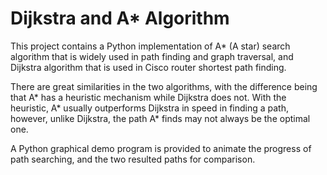 <h1>Dijkstra and A* Algorithm</h1>

This project contains a Python implementation of A* (A star) search algorithm
that is widely used in path finding and graph traversal, and Dijkstra algorithm
that is used in Cisco router shortest path finding.

There are great similarities in the two algorithms, with the difference being that
A* has a heuristic mechanism while Dijkstra does not. With the heuristic, A* 
usually outperforms Dijkstra in speed in finding a path, however, unlike Dijkstra,
the path A* finds may not always be the optimal one.

A Python graphical demo program is provided to animate the progress of
path searching, and the two resulted paths  for comparison.
